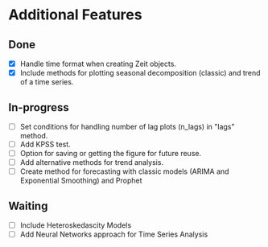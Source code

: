 # Additional Features
## Done
- [X] Handle time format when creating Zeit objects.
- [X] Include methods for plotting seasonal decomposition (classic) and trend of a time series.
## In-progress
- [ ] Set conditions for handling number of lag plots (n_lags) in "lags" method.
- [ ] Add KPSS test.
- [ ] Option for saving or getting the figure for future reuse.
- [ ] Add alternative methods for trend analysis.
- [ ] Create method for forecasting with classic models (ARIMA and Exponential Smoothing) and Prophet
## Waiting
- [ ] Include Heteroskedascity Models
- [ ] Add Neural Networks approach for Time Series Analysis